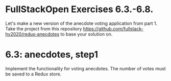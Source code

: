 # FullStackOpen Exercises 6.3.-6.8.

Let's make a new version of the anecdote voting application from part 1. Take the project from this repository https://github.com/fullstack-hy2020/redux-anecdotes to base your solution on.

# 6.3: anecdotes, step1
Implement the functionality for voting anecdotes. The number of votes must be saved to a Redux store.

